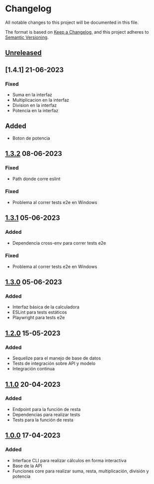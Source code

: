 # Changelog

All notable changes to this project will be documented in this file.

The format is based on [Keep a Changelog](https://keepachangelog.com/en/1.0.0/),
and this project adheres to [Semantic Versioning](https://semver.org/spec/v2.0.0.html).

## [Unreleased]

## [1.4.1] 21-06-2023

### Fixed

- Suma en la interfaz
- Multiplicacion en la interfaz
- Division en la interfaz
- Potencia en la interfaz

## Added

- Boton de potencia

## [1.3.2] 08-06-2023

### Fixed

- Path donde corre eslint

### Fixed

- Problema al correr tests e2e en Windows

## [1.3.1] 05-06-2023

### Added

- Dependencia cross-env para correr tests e2e

### Fixed

- Problema al correr tests e2e en Windows

## [1.3.0] 05-06-2023

### Added

- Interfaz básica de la calculadora
- ESLint para tests estáticos
- Playwright para tests e2e

## [1.2.0] 15-05-2023

### Added

- Sequelize para el manejo de base de datos
- Tests de integración sobre API y modelo
- Integración continua

## [1.1.0] 20-04-2023

### Added

- Endpoint para la función de resta
- Dependencias para realizar tests
- Tests para la función de resta

## [1.0.0] 17-04-2023

### Added

- Interface CLI para realizar cálculos en forma interactiva
- Base de la API
- Funciones core para realizar suma, resta, multiplicación, división y potencia

[unreleased]: https://github.com/frlp-utn-ingsoft/recalc/compare/v1.3.2...HEAD
[1.3.2]: https://github.com/frlp-utn-ingsoft/recalc/releases/tag/v1.3.2
[1.3.1]: https://github.com/frlp-utn-ingsoft/recalc/releases/tag/v1.3.1
[1.3.0]: https://github.com/frlp-utn-ingsoft/recalc/releases/tag/v1.3.0
[1.2.0]: https://github.com/frlp-utn-ingsoft/recalc/releases/tag/v1.2.0
[1.1.0]: https://github.com/frlp-utn-ingsoft/recalc/releases/tag/v1.1.0
[1.0.0]: https://github.com/frlp-utn-ingsoft/recalc/releases/tag/v1.0.0
